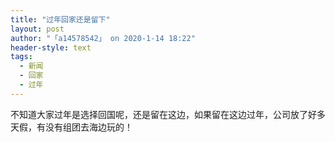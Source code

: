 ```yaml
---
title: "过年回家还是留下"
layout: post
author: "「a14578542」 on 2020-1-14 18:22"
header-style: text
tags:
  - 新闻
  - 回家
  - 过年
---
```


<head></head>
<body>
  不知道大家过年是选择回国呢，还是留在这边，如果留在这边过年，公司放了好多天假，有没有组团去海边玩的！
 <br>
</body>


